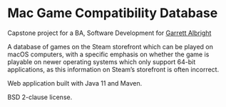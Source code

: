 # Mac Game Compatibility Database

Capstone project for a BA, Software Development for [Garrett Albright](https://albright.pro)

A database of games on the Steam storefront which can be played on macOS computers, with a specific emphasis on whether the game is playable on newer operating systems which only support 64-bit applications, as this information on Steam’s storefront is often incorrect.

Web application built with Java 11 and Maven.

BSD 2-clause license.